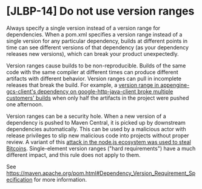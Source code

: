 # [JLBP-14] Do not use version ranges

Always specify a single version instead of a version range for dependencies.
When a pom.xml specifies a version range instead of a
single version for any particular dependency, builds at different points
in time can see different versions of that dependency (as your dependency
releases new versions), which can break your product unexpectedly.

Version ranges cause builds to be non-reproducible. Builds of the
same code with the same compiler at different
times can produce different artifacts with different behavior.
Version ranges can pull in incomplete releases that break the
build. For example, a [version range in appengine-gcs-client's
dependency on google-http-java-client broke multiple customers' 
builds](https://github.com/GoogleCloudPlatform/appengine-gcs-client/issues/71)
when only half the artifacts in the project were pushed one afternoon. 

Version ranges can be a security hole. When a new version of a dependency
is pushed to Maven Central, it is picked up by downstream dependencies
automatically. This can be used by a malicious actor with release privileges
to slip new malicious code into projects without proper review. A variant
of this [attack in the node.js ecosystem was used to steal
Bitcoins](https://www.theregister.co.uk/2018/11/26/npm_repo_bitcoin_stealer/).
Single-element version ranges ("hard requirements") have a much different
impact, and this rule does not apply to them.

See https://maven.apache.org/pom.html#Dependency_Version_Requirement_Specification
for more information.
